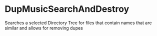 # DupMusicSearchAndDestroy
Searches a selected Directory Tree for files that contain names that are similar and allows for removing dupes
